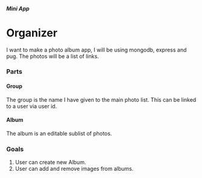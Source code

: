 ##### Mini App
# Organizer
I want to make a photo album app, I will be using mongodb, express and pug. The photos will be a list of links.
### Parts
#### Group
The group is the name I have given to the main photo list. This can be linked to a user via user id.
#### Album
The album is an editable sublist of photos.

### Goals
1. User can create new Album.
1. User can add and remove images from albums.
